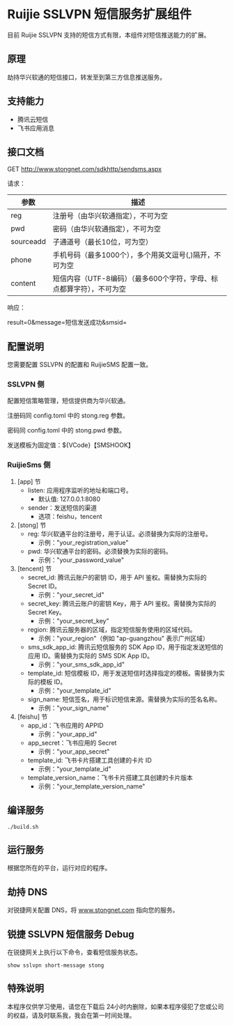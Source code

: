 # Ruijie SSLVPN 短信服务扩展组件

目前 Ruijie SSLVPN 支持的短信方式有限，本组件对短信推送能力的扩展。

## 原理
劫持华兴软通的短信接口，转发至到第三方信息推送服务。

## 支持能力
- 腾讯云短信
- 飞书应用消息

## 接口文档

GET http://www.stongnet.com/sdkhttp/sendsms.aspx

请求：

| 参数        | 描述                                     |
|-----------|----------------------------------------|
| reg       | 注册号（由华兴软通指定），不可为空                      |
| pwd       | 密码（由华兴软通指定），不可为空                       |
| sourceadd | 子通道号（最长10位，可为空）                        |
| phone     | 手机号码（最多1000个），多个用英文逗号(,)隔开，不可为空        |
| content   | 短信内容（UTF-8编码）（最多600个字符，字母、标点都算字符），不可为空 |

响应：

result=0&message=短信发送成功&smsid=

## 配置说明
您需要配置 SSLVPN 的配置和 RuijieSMS 配置一致。
### SSLVPN 侧
配置短信策略管理，短信提供商为华兴软通。

注册码同 config.toml 中的 stong.reg 参数。

密码同 config.toml 中的 stong.pwd 参数。

发送模板为固定值：${VCode}【SMSHOOK】

### RuijieSms 侧

1. [app] 节
   - listen: 应用程序监听的地址和端口号。
     - 默认值: 127.0.0.1:8080
   - sender：发送短信的渠道
     - 选项：feishu，tencent
2. [stong] 节
   - reg: 华兴软通平台的注册号，用于认证。必须替换为实际的注册号。
     - 示例："your_registration_value"
   - pwd: 华兴软通平台的密码。必须替换为实际的密码。
     - 示例："your_password_value"
3. [tencent] 节
   - secret_id: 腾讯云账户的密钥 ID，用于 API 鉴权。需替换为实际的 Secret ID。
     - 示例："your_secret_id"
   - secret_key: 腾讯云账户的密钥 Key，用于 API 鉴权。需替换为实际的 Secret Key。
     - 示例："your_secret_key"
   - region: 腾讯云服务器的区域，指定短信服务使用的区域代码。
     - 示例："your_region"（例如 "ap-guangzhou" 表示广州区域）
   - sms_sdk_app_id: 腾讯云短信服务的 SDK App ID，用于指定发送短信的应用 ID。需替换为实际的 SMS SDK App ID。
     - 示例："your_sms_sdk_app_id"
   - template_id: 短信模板 ID，用于发送短信时选择指定的模板。需替换为实际的模板 ID。
     - 示例："your_template_id"
   - sign_name: 短信签名，用于标识短信来源。需替换为实际的签名名称。
     - 示例："your_sign_name"
4. [feishu] 节
   - app_id：飞书应用的 APPID
     - 示例："your_app_id"
   - app_secret：飞书应用的 Secret
     - 示例："your_app_secret"
   - template_id: 飞书卡片搭建工具创建的卡片 ID
     - 示例："your_template_id"
   - template_version_name：飞书卡片搭建工具创建的卡片版本
     - 示例："your_template_version_name"

## 编译服务

```shell
./build.sh
```

## 运行服务

根据您所在的平台，运行对应的程序。

## 劫持 DNS
对锐捷网关配置 DNS，将 www.stongnet.com 指向您的服务。

## 锐捷 SSLVPN 短信服务 Debug

在锐捷网关上执行以下命令，查看短信服务状态。
```shell
show sslvpn short-message stong
```

## 特殊说明

本程序仅供学习使用，请您在下载后 24小时内删除，如果本程序侵犯了您或公司的权益，请及时联系我，我会在第一时间处理。